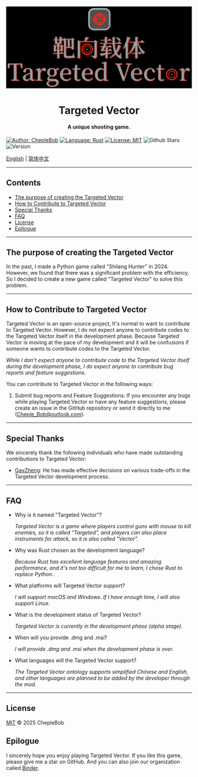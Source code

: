 ![Game Banner](Resources/assets/images/banner.png) 
<br/>
<h1 style="text-align: center;">Targeted Vector</h1>
<h4 style="text-align: center;">A unique shooting game.</h4>

[![Author: ChepleBob](https://img.shields.io/badge/Author-ChepleBob-00B4D8)](https://github.com/ChepleBob30)
[![Language: Rust](https://img.shields.io/badge/Language-Rust-5F4C49)](https://www.rust-lang.org/)
[![License: MIT](https://img.shields.io/badge/License-MIT-yellow.svg)](https://opensource.org/licenses/MIT)
![Github Stars](https://img.shields.io/github/stars/ChepleBob30/targeted-vector?style=flat&color=red)
![Version](https://img.shields.io/badge/Version-v0.8.0_alpha.1-blue)

[English](./README.md) | [简体中文](./README_zh.md)

---

## Contents
- [The purpose of creating the Targeted Vector](#the-purpose-of-creating-the-targeted-vector)
- [How to Contribute to Targeted Vector](#how-to-contribute-to-targeted-vector)
- [Special Thanks](#special-thanks)
- [FAQ](#faq)
- [License](#license)
- [Epilogue](#epilogue)

---

## The purpose of creating the Targeted Vector
In the past, I made a Python game called "Shilang Hunter" in 2024. However, we found that there was a significant problem with the efficiency. So I decided to create a new game called "Targeted Vector" to solve this problem.

---

## How to Contribute to Targeted Vector
Targeted Vector is an open-source project, It's normal to want to contribute to Targeted Vector. However, I do not expect anyone to contribute codes to the Targeted Vector itself in the development phase. Because Targeted Vector is moving at the pace of my development and it will be confusions if someone wants to contribute codes to the Targeted Vector.

*While I don't expect anyone to contribute code to the Targeted Vector itself during the development phase, I do expect anyone to contribute bug reports and feature suggestions.*

You can contribute to Targeted Vector in the following ways:
1. Submit bug reports and Feature Suggestions: If you encounter any bugs while playing Targeted Vector or have any feature suggestions, please create an issue in the GitHub repository or send it directly to me (Cheple_Bob@outlook.com).

---

## Special Thanks
We sincerely thank the following individuals who have made outstanding contributions to Targeted Vector:
- [GavZheng](https://github.com/GavZheng): He has made effective decisions on various trade-offs in the Targeted Vector development process.

---

## FAQ

- Why is it named "Targeted Vector"?

    *Targeted Vector is a game where players control guns with mouse to kill enemies, so it is called "Targeted", and players can also place instruments for attack, so it is also called "Vector".*

- Why was Rust chosen as the development language?

    *Because Rust has excellent language features and amazing performance, and it's not too difficult for me to learn, I chose Rust to replace Python.*

- What platforms will Targeted Vector support?

    *I will support macOS and Windows. If I have enough time, I will also support Linux.*

- What is the development status of Targeted Vector?

    *Targeted Vector is currently in the development phase (alpha stage).*

- When will you provide .dmg and .msi?

    *I will provide .dmg and .msi when the development phase is over.*

- What languages will the Targeted Vector support? 

    *The Targeted Vector ontology supports simplified Chinese and English, and other languages are planned to be added by the developer through the mod.*


---

## License
[MIT](./LICENSE-MIT) © 2025 ChepleBob

## Epilogue
I sincerely hope you enjoy playing Targeted Vector. If you like this game, please give me a star on GitHub. And you can also join our organization called [Binder](https://github.com/Binder-organize).